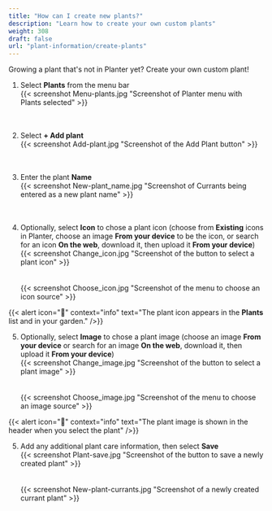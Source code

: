 ```yaml
---
title: "How can I create new plants?"
description: "Learn how to create your own custom plants"
weight: 308
draft: false
url: "plant-information/create-plants"
---
```


Growing a plant that's not in Planter yet?  Create your own custom plant!

1. Select **Plants** from the menu bar<br />
{{< screenshot Menu-plants.jpg "Screenshot of Planter menu with Plants selected" >}}<br /><br /><br />

2. Select **+ Add plant**<br />
{{< screenshot Add-plant.jpg "Screenshot of the Add Plant button" >}}<br /><br /><br />

3. Enter the plant **Name**<br />
{{< screenshot New-plant_name.jpg "Screenshot of Currants being entered as a new plant name" >}}<br /><br /><br />

4. Optionally, select **Icon** to chose a plant icon (choose from **Existing** icons in Planter, choose an image **From your device** to be the icon, or search for an icon **On the web**, download it, then upload it **From your device**)<br />
{{< screenshot Change_icon.jpg "Screenshot of the button to select a plant icon" >}}<br /><br /><br />
{{< screenshot Choose_icon.jpg "Screenshot of the menu to choose an icon source" >}}

{{< alert icon="🌱" context="info" text="The plant icon appears in the **Plants** list and in your garden." />}}

5. Optionally, select **Image** to chose a plant image (choose an image  **From your device** or search for an image **On the web**, download it, then upload it **From your device**)<br />
{{< screenshot Change_image.jpg "Screenshot of the button to select a plant image" >}}<br /><br /><br />
{{< screenshot Choose_image.jpg "Screenshot of the menu to choose an image source" >}}

{{< alert icon="🍓" context="info" text="The plant image is shown in the header when you select the plant" />}}

5. Add any additional plant care information, then select **Save**<br />
{{< screenshot Plant-save.jpg "Screenshot of the button to save a newly created plant" >}}<br /><br /><br />
{{< screenshot New-plant-currants.jpg "Screenshot of a newly created currant plant" >}}
